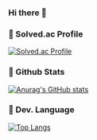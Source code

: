 ### Hi there 👋

<!--
**wonseok22/wonseok22** is a ✨ _special_ ✨ repository because its `README.md` (this file) appears on your GitHub profile.

Here are some ideas to get you started:

- 🔭 I’m currently working on ...
- 🌱 I’m currently learning ...
- 👯 I’m looking to collaborate on ...
- 🤔 I’m looking for help with ...
- 💬 Ask me about ...
- 📫 How to reach me: ...
- 😄 Pronouns: ...
- ⚡ Fun fact: ...
-->

### 🌱 Solved.ac Profile       
   
[![Solved.ac Profile](http://mazassumnida.wtf/api/v2/generate_badge?boj=jleejlee5)](https://solved.ac/jleejlee5/)   
 
     

### 🌱 Github Stats      
   
[![Anurag's GitHub stats](https://github-readme-stats.vercel.app/api?username=wonseok22&theme=dark)](https://github.com/anuraghazra/github-readme-stats)  
        
         
         
         
      
### 🌱 Dev. Language   
    
[![Top Langs](https://github-readme-stats.vercel.app/api/top-langs/?username=wonseok22&exclude_repo=webs_class&theme=dark)](https://github.com/anuraghazra/github-readme-stats)
     
     
